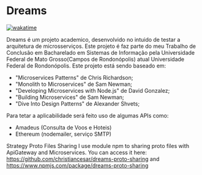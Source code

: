 # Dreams

[![wakatime](https://wakatime.com/badge/user/f290beb0-2ec4-46a7-a6a9-8e537d887a01/project/2737a823-16c9-4479-806d-a6bb4638cc6f.svg)](https://wakatime.com/badge/user/f290beb0-2ec4-46a7-a6a9-8e537d887a01/project/2737a823-16c9-4479-806d-a6bb4638cc6f)

Dreams é um projeto academico, desenvolvido no intuido de testar a arquitetura de microsserviços. Este projeto é faz parte do meu Trabalho de Conclusão em Bacharelado em Sistemas de Informação pela Universidade Federal de Mato Grosso(Campos de Rondonópolis) atual Universidade Federal de Rondonópolis.
Este projeto está sendo baseado em:  
* "Microservices Patterns" de Chris Richardson; 
* "Monolith to Microservices" de Sam Newman;
* "Developing Microservices with Node.js" de David Gonzalez;
* "Building Microservices" de Sam Newman;
* "Dive Into Design Patterns" de Alexander Shvets; 

Para tetar a aplicabilidade será feito uso de algumas APIs como:
* Amadeus (Consulta de Voos e Hoteis)
* Ethereum (nodemailer, serviço SMTP)

Strategy Proto Files Sharing
  I use module npm to sharing proto files with ApiGateway and Microservices.
  You can access it here: https://github.com/christiancesar/dreams-proto-sharing and https://www.npmjs.com/package/dreams-proto-sharing